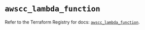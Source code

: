 # `awscc_lambda_function`

Refer to the Terraform Registry for docs: [`awscc_lambda_function`](https://registry.terraform.io/providers/hashicorp/awscc/0.70.0/docs/resources/lambda_function).
